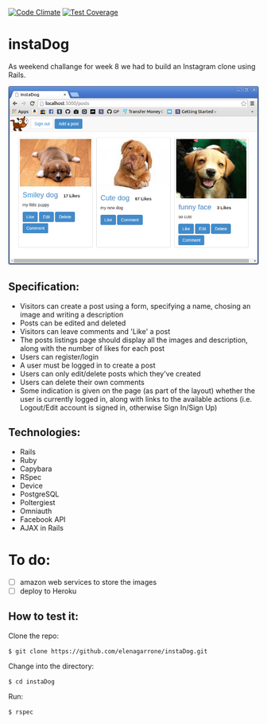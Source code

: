 [![Code Climate](https://codeclimate.com/github/elenagarrone/instaDog/badges/gpa.svg)](https://codeclimate.com/github/elenagarrone/instaDog)
[![Test Coverage](https://codeclimate.com/github/elenagarrone/instaDog/badges/coverage.svg)](https://codeclimate.com/github/elenagarrone/instaDog)

instaDog
========
As weekend challange for week 8 we had to build an Instagram clone using Rails.

<img src='public/images/screenshot1'>

Specification:
-------------
- Visitors can create a post using a form, specifying a name, chosing an image and writing a description
- Posts can be edited and deleted
- Visitors can leave comments and 'Like' a post
- The posts listings page should display all the images and description, along with the number of likes for each post
- Users can register/login
- A user must be logged in to create a post
- Users can only edit/delete posts which they've created
- Users can delete their own comments
- Some indication is given on the page (as part of the layout) whether the user is currently logged in, along with links to the available actions (i.e. Logout/Edit account is signed in, otherwise Sign In/Sign Up)

Technologies:
-------------
- Rails
- Ruby
- Capybara
- RSpec
- Device
- PostgreSQL
- Poltergiest
- Omniauth
- Facebook API
- AJAX in Rails

To do:
======
- [ ] amazon web services to store the images
- [ ] deploy to Heroku

How to test it:
--------------
Clone the repo:
```shell
$ git clone https://github.com/elenagarrone/instaDog.git
```
Change into the directory:
```shell
$ cd instaDog
```
Run:
```shell
$ rspec
```
